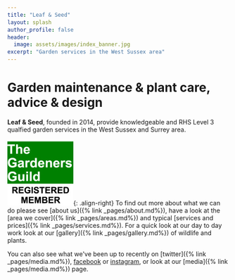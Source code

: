 ```yaml
---
title: "Leaf & Seed"
layout: splash
author_profile: false
header:
  image: assets/images/index_banner.jpg
excerpt: "Garden services in the West Sussex area"
---
```

<!--![Leaf and Seed Logo](/assets/images/index_logo_med.png){: .align-left}-->

# Garden maintenance & plant care, advice & design
**Leaf & Seed**, founded in 2014, provide knowledgeable and RHS Level 3 qualfied garden services in the West Sussex and Surrey area.

[![TGG](/assets/images/TGG.png)](http://thegardenersguild.co.uk){: .align-right}
To find out more about what we can do please see [about us]({% link _pages/about.md%}), have a look at the [area we cover]({% link _pages/areas.md%}) and typical [services and prices]({% link _pages/services.md%}). For a quick look at our day to day work look at our [gallery]({% link _pages/gallery.md%}) of wildlife and plants.

You can also see what we've been up to recently on [twitter]({% link _pages/media.md%}), [facebook](https://facebook.com/leafandseed/) or [instagram](https://instagram.com/leaf_and_seed), or look at our [media]({% link _pages/media.md%}) page.
